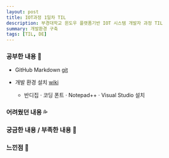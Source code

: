 ```yaml
---
layout: post
title: IOT과정 1일차 TIL
description: 부경대학교 윈도우 플랫폼기반 IOT 시스템 개발자 과정 TIL
summary: 개발환경 구축
tags: [TIL, DE]
---
```


### 공부한 내용 📓

- GitHub Markdown [git](https://github.com/drown-ed/basic-IOT-setting/blob/main/markdownstudy.md)

- 개발 환경 설치 [wiki](https://youneedawiki.com/app/page/1jJLN3gzSZPYv-eGEe2yCc5lCqVIF0v1dhzCvQD5CxGM?p=1wsnKDXabPNexd77rGhjdBLAgdFtMhF5s)
  - 반디집 · 코딩 폰트 · Notepad++ · Visual Studio 설치


### 어려웠던 내용 💦

### 궁금한 내용 / 부족한 내용 🧷

### 느낀점 💬

